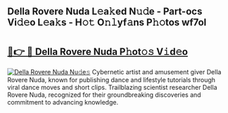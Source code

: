 ## Della Rovere Nuda L𝚎a𝚔ed N𝚞𝚍e - Part-ocs Vi𝚍𝚎o L𝚎a𝚔s - H𝚘𝚝 O𝚗𝚕yf𝚊ns P𝚑𝚘tos wf7ol

# <h2><a href="http://kf59kb.oniu.top/?m=Della+Rovere+Nuda">🔗👉 🔴 Della Rovere Nuda P𝚑ot𝚘𝚜 V𝚒d𝚎o</a></h2>

[![Della Rovere Nuda Nu𝚍e𝚜](https://i.imgur.com/0qMVB7G.gif)](http://kf59kb.oniu.top/?m=Della+Rovere+Nuda)
Cybernetic artist and amusement giver Della Rovere Nuda, known for publishing dance and lifestyle tutorials through viral dance moves and short clips. Trailblazing scientist researcher Della Rovere Nuda, recognized for their groundbreaking discoveries and commitment to advancing knowledge.  
